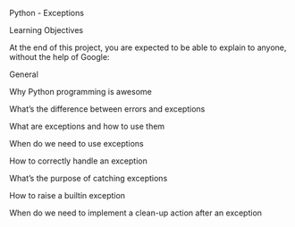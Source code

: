 Python - Exceptions

Learning Objectives

At the end of this project, you are expected to be able to explain to anyone, without the help of Google:


General

Why Python programming is awesome

What’s the difference between errors and exceptions

What are exceptions and how to use them

When do we need to use exceptions

How to correctly handle an exception

What’s the purpose of catching exceptions

How to raise a builtin exception

When do we need to implement a clean-up action after an exception
